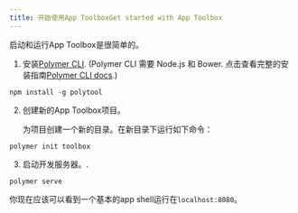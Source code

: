 ```yaml
---
title: 开始使用App ToolboxGet started with App Toolbox
---
```


启动和运行App Toolbox是很简单的。

1.   安装[Polymer CLI](/1.0/docs/tools/polymer-cli).
      (Polymer CLI 需要 Node.js 和 Bower. 点击查看完整的安装指南[Polymer CLI docs](/1.0/docs/tools/polymer-cli).)

    npm install -g polytool

2.   创建新的App Toolbox项目。

      为项目创建一个新的目录。在新目录下运行如下命令：
      

    polymer init toolbox

3.   启动开发服务器。.

    polymer serve

你现在应该可以看到一个基本的app shell运行在`localhost:8080`。
